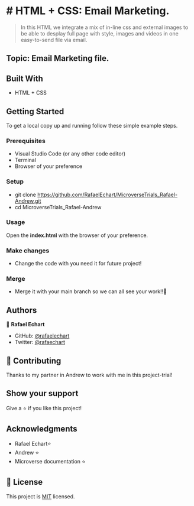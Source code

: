 # # HTML + CSS: Email Marketing.

> In this HTML we integrate a mix of in-line css and external images to be able to desplay full page with style, images and videos in one easy-to-send file via email. 

## Topic: Email Marketing file.  

## Built With

- HTML + CSS

## Getting Started

To get a local copy up and running follow these simple example steps.

### Prerequisites

- Visual Studio Code (or any other code editor)
- Terminal
- Browser of your preference

### Setup

- git clone https://github.com/RafaelEchart/MicroverseTrials_Rafael-Andrew.git
- cd MicroverseTrials_Rafael-Andrew

### Usage

Open the **index.html** with the browser of your preference. 

### Make changes

- Change the code with you need it for future project!

### Merge

- Merge it with your main branch so we can all see your work!!🤝


## Authors

👤 **Rafael Echart**

- GitHub: [@rafaelechart](https://github.com/rafaelechart)
- Twitter: [@rafaechart](https://twitter.com/rafaechart)


## 🤝 Contributing

Thanks to my partner in Andrew to work with me in this project-trial!


## Show your support

Give a ⭐️ if you like this project!

## Acknowledgments

- Rafael Echart⭐️
- Andrew ⭐️
- Microverse documentation ⭐️

## 📝 License

This project is [MIT](./MIT.md) licensed.
